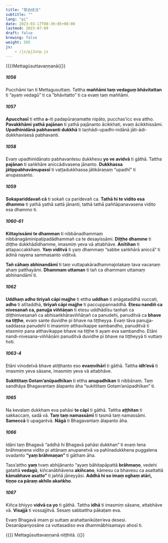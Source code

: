 ```yaml
---
title: "慈达经注"
subtitle: ""
lang: "pi"
date: 2023-03-17T08:39:05+08:00
lastmod: 2023-07-09
draft: false
brewing: false
weight: 505
js:
    - /js/pj2snp.js
---
```


{{<subtitle>}}Mettagūsuttavaṇṇanā{{</subtitle>}}

##### 1056

Pucchāmi tan ti Mettagusuttaṃ. Tattha **maññāmi taṃ vedaguṃ bhāvitattan** ti “ayaṃ vedagū” ti ca “bhāvitatto” ti ca evaṃ taṃ maññāmi.

##### 1057

**Apucchasī** ti ettha **a**-iti padapūraṇamatte nipāto, pucchas’icc eva attho. **Pavakkhāmi yathā pajānan** ti yathā pajānanto ācikkhati, evaṃ ācikkhissāmi. **Upadhinidānā pabhavanti dukkhā** ti taṇhādi-upadhi-nidānā jāti-ādi-dukkhavisesā pabhavanti.

##### 1058

Evaṃ upadhinidānato pabhavantesu dukkhesu **yo ve avidvā** ti gāthā. Tattha **pajānan** ti saṅkhāre aniccādivasena jānanto. **Dukkhassa jātippabhavānupassī** ti vaṭṭadukkhassa jātikāraṇaṃ “upadhī” ti anupassanto.

##### 1059

**Sokapariddavañ cā** ti sokañ ca paridevañ ca. **Tathā hi te vidito esa dhammo** ti yathā yathā sattā jānanti, tathā tathā paññāpanavasena vidito esa dhammo ti.

##### 1060-61

**Kittayissāmi te dhamman** ti nibbānadhammaṃ nibbānagāminipaṭipadādhammañ ca te desayissāmi. **Diṭṭhe dhamme** ti diṭṭhe dukkhādidhamme, imasmiṃ yeva vā attabhāve. **Anītihan** ti attapaccakkhaṃ. **Yaṃ viditvā** ti yaṃ dhammaṃ “sabbe saṅkhārā aniccā” ti ādinā nayena sammasanto viditvā.

**Tañ cāhaṃ abhinandāmī** ti taṃ vuttapakāradhammajotakaṃ tava vacanaṃ ahaṃ patthayāmi. **Dhammam uttaman** ti tañ ca dhammam uttamaṃ abhinandāmī ti.

##### 1062

**Uddhaṃ adho tiriyañ cāpi majjhe** ti ettha **uddhan** ti anāgataddhā vuccati, **adho** ti atītaddhā, **tiriyañ cāpi majjhe** ti paccuppannaddhā. **Etesu nandiñ ca nivesanañ ca, panujja viññāṇan** ti etesu uddhādīsu taṇhañ ca diṭṭhinivesanañ ca abhisaṅkhāraviññāṇañ ca panudehi, panuditvā ca **bhave na tiṭṭhe**, evaṃ sante duvidhe pi bhave na tiṭṭheyya. Evaṃ tāva panujja-saddassa panudehī ti imasmiṃ atthavikappe sambandho, panuditvā ti etasmiṃ pana atthavikappe bhave na tiṭṭhe ti ayam eva sambandho. Etāni nandi-nivesana-viññāṇāni panuditvā duvidhe pi bhave na tiṭṭheyyā ti vuttaṃ hoti.

##### 1063-4

Etāni vinodetvā bhave atiṭṭhanto eso **evaṃvihārī** ti gāthā. Tattha **idh’evā** ti imasmiṃ yeva sāsane, imasmiṃ yeva vā attabhāve.

**Sukittitaṃ Gotam’anūpadhīkan** ti ettha **anupadhikan** ti nibbānaṃ. Taṃ sandhāya Bhagavantaṃ ālapanto āha “sukittitaṃ Gotam’anūpadhīkan” ti.

##### 1065

Na kevalaṃ dukkham eva pahāsi **te cāpī** ti gāthā. Tattha **aṭṭhitan** ti sakkaccaṃ, sadā vā. **Taṃ taṃ namassāmī** ti tasmā taṃ namassāmi. **Sameccā** ti upagantvā. **Nāgā** ti Bhagavantaṃ ālapanto āha.

##### 1066

Idāni taṃ Bhagavā “addhā hi Bhagavā pahāsi dukkhan” ti evaṃ tena brāhmaṇena vidito pi attānaṃ anupanetvā va pahīnadukkhena puggalena ovadanto **“yaṃ brāhmaṇan”** ti gātham āha.

Tass’attho **yaṃ** tvaṃ abhijānanto “ayaṃ bāhitapāpattā **brāhmaṇo**, vedehi gatattā **vedagū**, kiñcanābhāvena **akiñcano**, kāmesu ca bhavesu ca asattattā **kāmabhave asatto”** ti jaññā jāneyyāsi. **Addhā hi so imaṃ oghaṃ atāri, tiṇṇo ca pāraṃ akhilo akaṅkho**.

##### 1067

Kiñca bhiyyo **vidvā ca yo** ti gāthā. Tattha **idhā** ti imasmiṃ sāsane, attabhāve vā. **Visajjā** ti vossajjitvā. Sesaṃ sabbattha pākaṭam eva.

Evaṃ Bhagavā imam pi suttaṃ arahattanikūṭen’eva desesi. Desanāpariyosāne ca vuttasadiso eva dhammābhisamayo ahosī ti.

{{<eof>}}
    Mettagūsuttavaṇṇanā niṭṭhitā.
{{</eof>}}